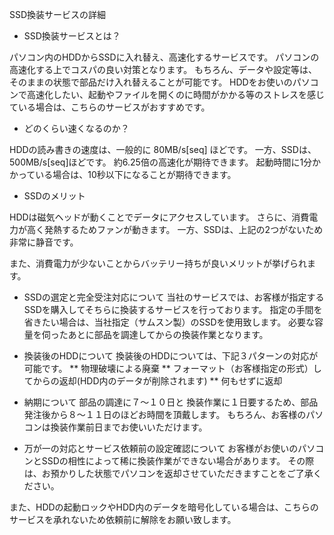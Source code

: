 SSD換装サービスの詳細

* SSD換装サービスとは？

パソコン内のHDDからSSDに入れ替え、高速化するサービスです。
パソコンの高速化する上でコスパの良い対策となります。
もちろん、データや設定等は、そのままの状態で部品だけ入れ替えることが可能です。
HDDをお使いのパソコンで高速化したい、起動やファイルを開くのに時間がかかる等のストレスを感じている場合は、こちらのサービスがおすすめです。

* どのくらい速くなるのか？

HDDの読み書きの速度は、一般的に 80MB/s[seq] ほどです。
一方、SSDは、500MB/s[seq]ほどです。
約6.25倍の高速化が期待できます。
起動時間に1分かかっている場合は、10秒以下になることが期待できます。

* SSDのメリット

HDDは磁気ヘッドが動くことでデータにアクセスしています。
さらに、消費電力が高く発熱するためファンが動きます。
一方、SSDは、上記の2つがないため非常に静音です。

また、消費電力が少ないことからバッテリー持ちが良いメリットが挙げられます。


* SSDの選定と完全受注対応について
当社のサービスでは、お客様が指定するSSDを購入してそちらに換装するサービスを行っております。
指定の手間を省きたい場合は、当社指定（サムスン製）のSSDを使用致します。
必要な容量を伺ったあとに部品を調達してからの換装作業となります。

* 換装後のHDDについて
換装後のHDDについては、下記３パターンの対応が可能です。
 ** 物理破壊による廃棄
 ** フォーマット（お客様指定の形式）してからの返却(HDD内のデータが削除されます)
 ** 何もせずに返却

* 納期について
部品の調達に７〜１０日と
換装作業に１日要するため、部品発注後から８〜１１日のほどお時間を頂戴します。
もちろん、お客様のパソコンは換装作業前日までお使いいただけます。


* 万が一の対応とサービス依頼前の設定確認について
お客様がお使いのパソコンとSSDの相性によって稀に換装作業ができない場合があります。
その際は、お預かりした状態でパソコンを返却させていただきますことをご了承ください。

また、HDDの起動ロックやHDD内のデータを暗号化している場合は、こちらのサービスを承れないため依頼前に解除をお願い致します。
